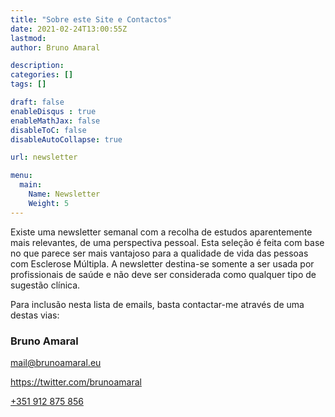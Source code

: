 ```yaml
---
title: "Sobre este Site e Contactos"
date: 2021-02-24T13:00:55Z
lastmod: 
author: Bruno Amaral

description: 
categories: []
tags: []

draft: false
enableDisqus : true
enableMathJax: false
disableToC: false
disableAutoCollapse: true

url: newsletter

menu:
  main:
    Name: Newsletter
    Weight: 5
---
```


Existe uma newsletter semanal com a recolha de estudos aparentemente mais relevantes, de uma perspectiva pessoal. Esta seleção é feita com base no que parece ser mais vantajoso para a qualidade de vida das pessoas com Esclerose Múltipla. A newsletter destina-se somente a ser usada por profissionais de saúde e não deve ser considerada como qualquer tipo de sugestão clínica.

Para inclusão nesta lista de emails, basta contactar-me através de uma destas vias:

### Bruno Amaral

mail@brunoamaral.eu

https://twitter.com/brunoamaral

[+351 912 875 856](tel:+351912875856)


